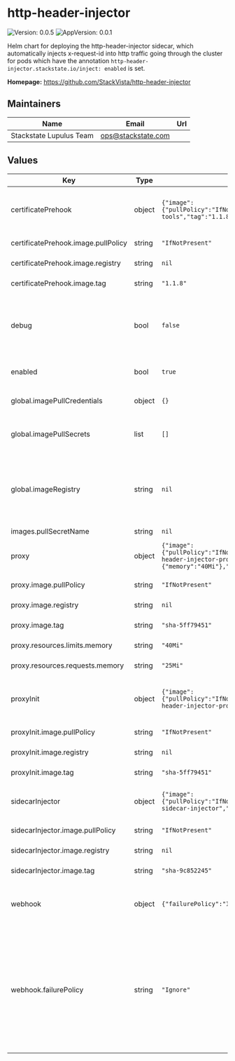 # http-header-injector

![Version: 0.0.5](https://img.shields.io/badge/Version-0.0.5-informational?style=flat-square) ![AppVersion: 0.0.1](https://img.shields.io/badge/AppVersion-0.0.1-informational?style=flat-square)

Helm chart for deploying the http-header-injector sidecar, which automatically injects x-request-id into http traffic
going through the cluster for pods which have the annotation `http-header-injector.stackstate.io/inject: enabled` is set.

**Homepage:** <https://github.com/StackVista/http-header-injector>

## Maintainers

| Name | Email | Url |
| ---- | ------ | --- |
| Stackstate Lupulus Team | <ops@stackstate.com> |  |

## Values

| Key | Type | Default | Description |
|-----|------|---------|-------------|
| certificatePrehook | object | `{"image":{"pullPolicy":"IfNotPresent","registry":null,"repository":"stackstate/container-tools","tag":"1.1.8"}}` | Helm prehook to setup/remove a certificate for the sidecarInjector mutationwebhook |
| certificatePrehook.image.pullPolicy | string | `"IfNotPresent"` | Policy when pulling an image |
| certificatePrehook.image.registry | string | `nil` | Registry for the docker image. |
| certificatePrehook.image.tag | string | `"1.1.8"` | The tag for the docker image |
| debug | bool | `false` | Enable debugging. This will leave leave artifacts around like the prehook jobs for further inspection |
| enabled | bool | `true` | Enable/disable the mutationwebhook |
| global.imagePullCredentials | object | `{}` | Globally define credentials for pulling images. |
| global.imagePullSecrets | list | `[]` | Globally add image pull secrets that are used. |
| global.imageRegistry | string | `nil` | Globally override the image registry that is used. Can be overridden by specific containers. Defaults to quay.io |
| images.pullSecretName | string | `nil` |  |
| proxy | object | `{"image":{"pullPolicy":"IfNotPresent","registry":null,"repository":"stackstate/http-header-injector-proxy","tag":"sha-5ff79451"},"resources":{"limits":{"memory":"40Mi"},"requests":{"memory":"25Mi"}}}` | Proxy being injected into pods for rewriting http headers |
| proxy.image.pullPolicy | string | `"IfNotPresent"` | Policy when pulling an image |
| proxy.image.registry | string | `nil` | Registry for the docker image. |
| proxy.image.tag | string | `"sha-5ff79451"` | The tag for the docker image |
| proxy.resources.limits.memory | string | `"40Mi"` | Memory resource limits. |
| proxy.resources.requests.memory | string | `"25Mi"` | Memory resource requests. |
| proxyInit | object | `{"image":{"pullPolicy":"IfNotPresent","registry":null,"repository":"stackstate/http-header-injector-proxy-init","tag":"sha-5ff79451"}}` | InitContainer within pod which redirects traffic to the proxy container. |
| proxyInit.image.pullPolicy | string | `"IfNotPresent"` | Policy when pulling an image |
| proxyInit.image.registry | string | `nil` | Registry for the docker image |
| proxyInit.image.tag | string | `"sha-5ff79451"` | The tag for the docker image |
| sidecarInjector | object | `{"image":{"pullPolicy":"IfNotPresent","registry":null,"repository":"stackstate/generic-sidecar-injector","tag":"sha-9c852245"}}` | Service for injecting the proxy sidecar into pods |
| sidecarInjector.image.pullPolicy | string | `"IfNotPresent"` | Policy when pulling an image |
| sidecarInjector.image.registry | string | `nil` | Registry for the docker image. |
| sidecarInjector.image.tag | string | `"sha-9c852245"` | The tag for the docker image |
| webhook | object | `{"failurePolicy":"Ignore"}` | MutationWebhook that will be installed to inject a sidecar into pods |
| webhook.failurePolicy | string | `"Ignore"` | How should the webhook fail? Best is to use Ignore, because there is a brief moment at initialization when the hook s there but the service not. Also, putting this to fail can cause the control plane be unresponsive. |

